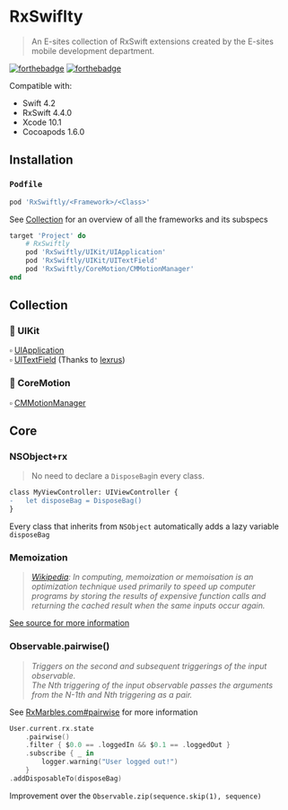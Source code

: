 # RxSwiflty
> An E-sites collection of RxSwift extensions created by the E-sites mobile development department.

[![forthebadge](http://forthebadge.com/images/badges/made-with-swift.svg)](http://forthebadge.com) [![forthebadge](http://forthebadge.com/images/badges/fuck-it-ship-it.svg)](http://forthebadge.com)

Compatible with:

- Swift 4.2
- RxSwift 4.4.0
- Xcode 10.1
- Cocoapods 1.6.0

## Installation
### `Podfile`
```ruby
pod 'RxSwiftly/<Framework>/<Class>'
```

See [Collection](#collection) for an overview of all the frameworks and its subspecs

```ruby
target 'Project' do
    # RxSwiftly
    pod 'RxSwiftly/UIKit/UIApplication'
    pod 'RxSwiftly/UIKit/UITextField'
    pod 'RxSwiftly/CoreMotion/CMMotionManager'
end
```

## Collection

### 🎨 UIKit
▫️ [UIApplication](Source/UIKit/UIApplication/)    
▫️ [UITextField](Source/UIKit/UITextField/) (Thanks to [lexrus](https://gist.github.com/lexrus))

### 🏇 CoreMotion
▫️ [CMMotionManager](Source/CoreMotion/CMMotionManager/)

## Core

### NSObject+rx
> No need to declare a `DisposeBag`in every class.
 
```diff
class MyViewController: UIViewController {
-	let disposeBag = DisposeBag()
}
```

Every class that inherits from `NSObject` automatically adds a lazy variable `disposeBag`

### Memoization

> _[Wikipedia](https://en.wikipedia.org/wiki/Memoization): In computing, memoization or memoisation is an optimization technique used primarily to speed up computer programs by storing the results of expensive function calls and returning the cached result when the same inputs occur again._

[See source for more information](Source/Core/Memoization.swift)

### Observable.pairwise()
> _Triggers on the second and subsequent triggerings of the input observable.    
> The Nth triggering of the input observable passes the arguments from the N-1th and Nth triggering as a pair._

See [RxMarbles.com#pairwise](http://rxmarbles.com/#pairwise) for more information
 
```swift
User.current.rx.state
    .pairwise()
    .filter { $0.0 == .loggedIn && $0.1 == .loggedOut }
    .subscribe { _ in
        logger.warning("User logged out!")
    }
.addDisposableTo(disposeBag)
```

Improvement over the `Observable.zip(sequence.skip(1), sequence)`
